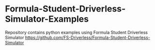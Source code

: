 # Formula-Student-Driverless-Simulator-Examples
Repository contains python examples using Formula Student Driverless Simulator https://github.com/FS-Driverless/Formula-Student-Driverless-Simulator

